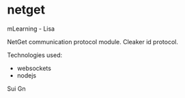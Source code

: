 # netget
mLearning - Lisa

NetGet communication protocol module.
Cleaker id protocol.

Technologies used:
- websockets
- nodejs

Sui Gn
